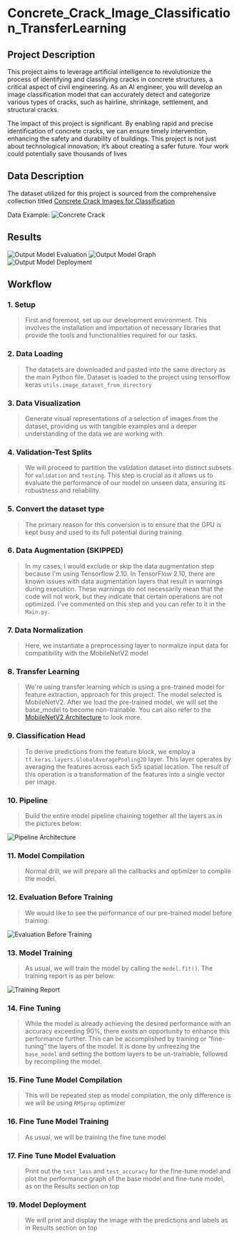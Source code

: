 # Concrete_Crack_Image_Classification_TransferLearning

## Project Description

This project aims to leverage artificial intelligence to revolutionize the process of identifying and classifying cracks in concrete structures, a critical aspect of civil engineering. As an AI engineer, you will develop an image classification model that can accurately detect and categorize various types of cracks, such as hairline, shrinkage, settlement, and structural cracks.

The impact of this project is significant. By enabling rapid and precise identification of concrete cracks, we can ensure timely intervention, enhancing the safety and durability of buildings. This project is not just about technological innovation; it’s about creating a safer future. Your work could potentially save thousands of lives

## Data Description

The dataset utilized for this project is sourced from the comprehensive collection titled [Concrete Crack Images for Classification](https://data.mendeley.com/datasets/5y9wdsg2zt/2)

Data Example:
<img src="/repository/resources/data_example.png" alt="Concrete Crack" title="Concrete Crack Dataset Example">

## Results

<img src="/repository/results/output_evaluation.png" alt="Output Model Evaluation" title="Output Model Evaluation">
<img src="/repository/results/output_graph.png" alt="Output Model Graph" title="Output Model Performance Graph">
<img src="/repository/results/output_deployment.png" alt="Output Model Deployment" title="Model Deployment">


## Workflow

### 1. Setup
> First and foremost, set up our development environment. This involves the installation and importation of necessary libraries that provide the tools and functionalities required for our tasks.

### 2. Data Loading
> The datasets are downloaded and pasted into the same directory as the main Python file. Dataset is loaded to the project using tensorflow keras `utils.image_dataset_from_directory`

### 3. Data Visualization
> Generate visual representations of a selection of images from the dataset, providing us with tangible examples and a deeper understanding of the data we are working with.

### 4. Validation-Test Splits
> We will proceed to partition the validation dataset into distinct subsets for `validation` and `testing`. This step is crucial as it allows us to evaluate the performance of our model on unseen data, ensuring its robustness and reliability.

### 5. Convert the dataset type
>  The primary reason for this conversion is to ensure that the GPU is kept busy and used to its full potential during training.

### 6. Data Augmentation (SKIPPED)
> In my cases, I would exclude or skip the data augmentation step because I'm using Tensorflow 2.10. In TensorFlow 2.10, there are known issues with data augmentation layers that result in warnings during execution. These warnings do not necessarily mean that the code will not work, but they indicate that certain operations are not optimized. I've commented on this step and you can refer to it in the `Main.py`.

### 7. Data Normalization
> Here, we instantiate a preprocessing layer to normalize input data for compatibility with the MobileNetV2 model

### 8. Transfer Learning
> We're using transfer learning which is using a pre-trained model for feature extraction, approach for this project. The model selected is MobileNetV2. After we load the pre-trained model, we will set the base_model to become non-trainable. You can also refer to the [MobileNetV2 Architecture](https://iq.opengenus.org/mobilenetv2-architecture/) to look more.

### 9. Classification Head
> To derive predictions from the feature block, we employ a `tf.keras.layers.GlobalAveragePooling2D` layer. This layer operates by averaging the features across each 5x5 spatial location. The result of this operation is a transformation of the features into a single vector per image.

### 10. Pipeline
> Build the entire model pipeline chaining together all the layers as in the pictures below:

<img src="/repository/resources/model_architecture.png" alt="Pipeline Architecture" title="Pipeline Architecture">

### 11. Model Compilation
> Normal drill, we will prepare all the callbacks and optimizer to compile the model.

### 12. Evaluation Before Training
> We would like to see the performance of our pre-trained model before training:

<img src="/repository/resources/evaluation_before_training.png" alt="Evaluation Before Training" title="Evaluation Before Training">

### 13. Model Training
> As usual, we will train the model by calling the `model.fit()`. The training report is as per below:

<img src="/repository/resources/base_model_training_report.png" alt="Training Report" title="Training Report">


### 14. Fine Tuning
> While the model is already achieving the desired performance with an accuracy exceeding 90%, there exists an opportunity to enhance this performance further. This can be accomplished by training or “fine-tuning” the layers of the model. It is done by unfreezing the `base_model` and setting the bottom layers to be un-trainable, followed by recompiling the model.

### 15. Fine Tune Model Compilation
> This will be repeated step as model compilation, the only difference is we will be using `RMSprop` optimizer

### 16. Fine Tune Model Training
> As usual, we will be training the fine tune model

### 17. Fine Tune Model Evaluation
> Print out the `test_loss` and `test_accuracy` for the fine-tune model and plot the performance graph of the base model and fine-tune model, as on the Results section on top


### 19. Model Deployment
> We will print and display the image with the predictions and labels as in Results section on top












